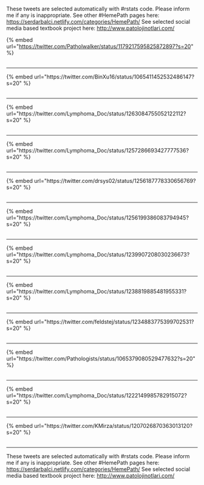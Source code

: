 

These tweets are selected automatically with #rstats code. Please inform me if any is inappropriate.
See other #HemePath pages here: https://serdarbalci.netlify.com/categories/HemePath/ 
See selected social media based textbook project here: http://www.patolojinotlari.com/

{% embed url="https://twitter.com/Patholwalker/status/1179217595825872897?s=20" %}<br>
<br>
<hr>
{% embed url="https://twitter.com/BinXu16/status/1065411452532486147?s=20" %}<br>
<br>
<hr>
{% embed url="https://twitter.com/Lymphoma_Doc/status/1263084755052122112?s=20" %}<br>
<br>
<hr>
{% embed url="https://twitter.com/Lymphoma_Doc/status/1257286693427777536?s=20" %}<br>
<br>
<hr>
{% embed url="https://twitter.com/drsys02/status/1256187778330656769?s=20" %}<br>
<br>
<hr>
{% embed url="https://twitter.com/Lymphoma_Doc/status/1256199386083794945?s=20" %}<br>
<br>
<hr>
{% embed url="https://twitter.com/Lymphoma_Doc/status/1239907208030236673?s=20" %}<br>
<br>
<hr>
{% embed url="https://twitter.com/Lymphoma_Doc/status/1238819885481955331?s=20" %}<br>
<br>
<hr>
{% embed url="https://twitter.com/feldstej/status/1234883775399702531?s=20" %}<br>
<br>
<hr>
{% embed url="https://twitter.com/Pathologists/status/1065379080529477632?s=20" %}<br>
<br>
<hr>
{% embed url="https://twitter.com/Lymphoma_Doc/status/1222149985782915072?s=20" %}<br>
<br>
<hr>
{% embed url="https://twitter.com/KMirza/status/1207026870363013120?s=20" %}<br>
<br>
<hr>


These tweets are selected automatically with #rstats code. Please inform me if any is inappropriate.
See other #HemePath pages here: https://serdarbalci.netlify.com/categories/HemePath/ 
See selected social media based textbook project here: http://www.patolojinotlari.com/
